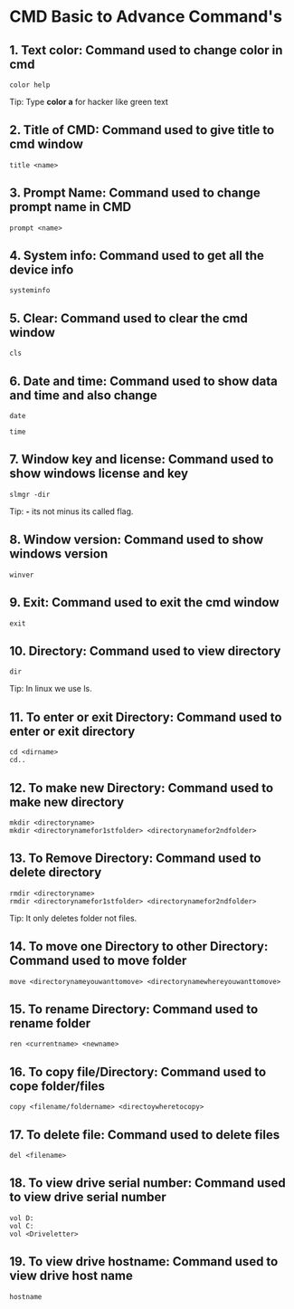 # CMD Basic to Advance Command's

## 1. Text color: Command used to change color in cmd
```
color help
```
Tip: Type **color a** for hacker like green text


## 2. Title of CMD: Command used to give title to cmd window
```
title <name>
```

## 3. Prompt Name: Command used to change prompt name in CMD
```
prompt <name>
```

## 4. System info: Command used to get all the device info
```
systeminfo
```

## 5. Clear: Command used to clear the cmd window
```
cls
```

## 6. Date and time: Command used to show data and time and also change
```
date
```

```
time
```

## 7. Window key and license: Command used to show windows license and key 
```
slmgr -dir
```
Tip: **-** its not minus its called flag.

## 8. Window version: Command used to show windows version
```
winver
```

## 9. Exit: Command used to exit the cmd window
```
exit
```

## 10. Directory: Command used to view directory
```
dir
```
Tip: In linux we use ls.

## 11. To enter or exit Directory: Command used to enter or exit directory
```
cd <dirname>
cd..
```

## 12. To make new Directory: Command used to make new directory
```
mkdir <directoryname>
mkdir <directorynamefor1stfolder> <directorynamefor2ndfolder>
```

## 13. To Remove Directory: Command used to delete directory
```
rmdir <directoryname>
rmdir <directorynamefor1stfolder> <directorynamefor2ndfolder>
```
Tip: It only deletes folder not files.

## 14. To move one Directory to other Directory: Command used to move folder
```
move <directorynameyouwanttomove> <directorynamewhereyouwanttomove>
```

## 15. To rename Directory: Command used to rename folder
```
ren <currentname> <newname>
```

## 16. To copy file/Directory: Command used to cope folder/files
```
copy <filename/foldername> <directoywheretocopy>
```

## 17. To delete file: Command used to delete files
```
del <filename>
```

## 18. To view drive serial number: Command used to view drive serial number
```
vol D:
vol C:
vol <Driveletter>
```

## 19. To view drive hostname: Command used to view drive host name
```
hostname
```
